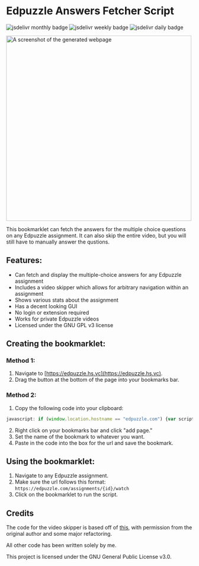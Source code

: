 # Edpuzzle Answers Fetcher Script
![jsdelivr monthly badge](https://data.jsdelivr.com/v1/package/gh/ading2210/edpuzzle-answers/badge/month)
![jsdelivr weekly badge](https://data.jsdelivr.com/v1/package/gh/ading2210/edpuzzle-answers/badge/week)
![jsdelivr daily badge](https://data.jsdelivr.com/v1/package/gh/ading2210/edpuzzle-answers/badge/day)

<img src="https://raw.githubusercontent.com/ading2210/edpuzzle-answers/main/images/screenshot2.png" alt="A screenshot of the generated webpage" width="500"/>

This bookmarklet can fetch the answers for the multiple choice questions on any Edpuzzle assignment. It can also skip the entire video, but you will still have to manually answer the qustions.

## Features:
 - Can fetch and display the multiple-choice answers for any Edpuzzle assignment
 - Includes a video skipper which allows for arbitrary navigation within an assignment
 - Shows various stats about the assignment
 - Has a decent looking GUI
 - No login or extension required
 - Works for private Edpuzzle videos
 - Licensed under the GNU GPL v3 license

## Creating the bookmarklet:
### Method 1:
 1. Navigate to [https://edpuzzle.hs.vc](https://edpuzzle.hs.vc).
 2. Drag the button at the bottom of the page into your bookmarks bar.

### Method 2:
 1. Copy the following code into your clipboard:
 ```js
 javascript: if (window.location.hostname == "edpuzzle.com") {var script = document.body.appendChild(document.createElement("script")); script.src="https://cdn.jsdelivr.net/gh/ading2210/edpuzzle-answers@latest/script.js"; script.remove();} else {alert("Please run this on https://edpuzzle.com/assignments/[assignment_id]/watch")}
 ```
 2. Right click on your bookmarks bar and click "add page."
 3. Set the name of the bookmark to whatever you want.
 4. Paste in the code into the box for the url and save the bookmark.

## Using the bookmarklet: 
 1. Navigate to any Edpuzzle assignment.
 2. Make sure the url follows this format: `https://edpuzzle.com/assignments/{id}/watch`
 3. Click on the bookmarklet to run the script. 

## Credits
The code for the video skipper is based off of [this](https://github.com/ASmallYawn/EdpuzzleSkipper), with permission from the original author and some major refactoring.

All other code has been written solely by me.

This project is licensed under the GNU General Public License v3.0.